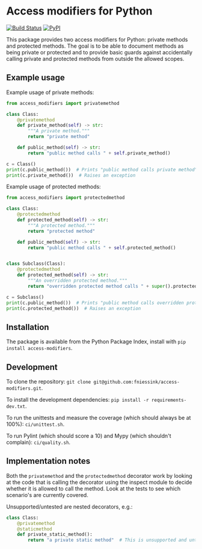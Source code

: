 # Access modifiers for Python

[![Build Status](https://travis-ci.com/fniessink/access-modifiers.svg?branch=master)](https://travis-ci.com/fniessink/access-modifiers)
[![PyPI](https://img.shields.io/pypi/v/access-modifiers.svg)](https://pypi.python.org/pypi/access-modifiers)

This package provides two access modifiers for Python: private methods and protected methods. The goal is to be able to document methods as being private or protected and to provide basic guards against accidentally calling private and protected methods from outside the allowed scopes.

## Example usage

Example usage of private methods:

```python
from access_modifiers import privatemethod

class Class:
    @privatemethod
    def private_method(self) -> str:
        """A private method."""
        return "private method"

    def public_method(self) -> str:
        return "public method calls " + self.private_method()

c = Class()
print(c.public_method())  # Prints "public method calls private method"
print(c.private_method())  # Raises an exception
```

Example usage of protected methods:

```python
from access_modifiers import protectedmethod

class Class:
    @protectedmethod
    def protected_method(self) -> str:
        """A protected method."""
        return "protected method"

    def public_method(self) -> str:
        return "public method calls " + self.protected_method()


class Subclass(Class):
    @protectedmethod
    def protected_method(self) -> str:
        """An overridden protected method."""
        return "overridden protected method calls " + super().protected_method()

c = Subclass()
print(c.public_method())  # Prints "public method calls overridden protected method calls protected method"
print(c.protected_method())  # Raises an exception
```

## Installation

The package is available from the Python Package Index, install with `pip install access-modifiers`.

## Development 

To clone the repository: `git clone git@github.com:fniessink/access-modifiers.git`.

To install the development dependencies: `pip install -r requirements-dev.txt`.

To run the unittests and measure the coverage (which should always be at 100%): `ci/unittest.sh`.

To run Pylint (which should score a 10) and Mypy (which shouldn't complain): `ci/quality.sh`.

## Implementation notes

Both the `privatemethod` and the `protectedmethod` decorator work by looking at the code that is calling the decorator using the inspect module to decide whether it is allowed to call the method. Look at the tests to see which scenario's are currently covered.

Unsupported/untested are nested decorators, e.g.: 

```python
class Class:
    @privatemethod
    @staticmethod
    def private_static_method():
        return "a private static method"  # This is unsupported and untested!
```
